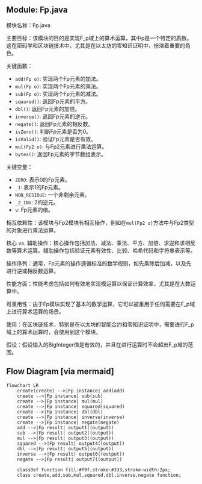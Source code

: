## Module: Fp.java
模块名称：Fp.java

主要目标：该模块的目的是实现F_p域上的算术运算，其中p是一个特定的质数。这在密码学和区块链技术中，尤其是在以太坊的零知识证明中，扮演着重要的角色。

关键函数：
- `add(Fp o)`: 实现两个Fp元素的加法。
- `mul(Fp o)`: 实现两个Fp元素的乘法。
- `sub(Fp o)`: 实现两个Fp元素的减法。
- `squared()`: 返回Fp元素的平方。
- `dbl()`: 返回Fp元素的加倍。
- `inverse()`: 返回Fp元素的逆元。
- `negate()`: 返回Fp元素的相反数。
- `isZero()`: 判断Fp元素是否为0。
- `isValid()`: 验证Fp元素是否有效。
- `mul(Fp2 o)`: 与Fp2元素进行乘法运算。
- `bytes()`: 返回Fp元素的字节数组表示。

关键变量：
- `ZERO`: 表示0的Fp元素。
- `_1`: 表示1的Fp元素。
- `NON_RESIDUE`: 一个非剩余元素。
- `_2_INV`: 2的逆元。
- `v`: Fp元素的值。

相互依赖性：该模块与Fp2模块有相互操作，例如在`mul(Fp2 o)`方法中与Fp2类型的对象进行乘法运算。

核心 vs. 辅助操作：核心操作包括加法、减法、乘法、平方、加倍、求逆和求相反数等算术运算。辅助操作包括验证元素有效性、比较、哈希代码和字符串表示等。

操作序列：通常，Fp元素的操作遵循标准的数学规则，如先乘除后加减，以及先进行逆或相反数运算。

性能方面：性能考虑包括如何有效地实现模运算以保证计算效率，尤其是在大数运算中。

可重用性：由于Fp模块实现了基本的数学运算，它可以被重用于任何需要在F_p域上进行算术运算的场景。

使用：在区块链技术，特别是在以太坊的智能合约和零知识证明中，需要进行F_p域上的算术运算时，会使用到这个模块。

假设：假设输入的BigInteger值是有效的，并且在进行运算时不会超出F_p域的范围。
## Flow Diagram [via mermaid]
```mermaid
flowchart LR
    create(create) -->|Fp instance| add(add)
    create -->|Fp instance| sub(sub)
    create -->|Fp instance| mul(mul)
    create -->|Fp instance| squared(squared)
    create -->|Fp instance| dbl(dbl)
    create -->|Fp instance| inverse(inverse)
    create -->|Fp instance| negate(negate)
    add -->|Fp result| output1((output))
    sub -->|Fp result| output2((output))
    mul -->|Fp result| output3((output))
    squared -->|Fp result| output4((output))
    dbl -->|Fp result| output5((output))
    inverse -->|Fp result| output6((output))
    negate -->|Fp result| output7((output))

    classDef function fill:#f9f,stroke:#333,stroke-width:2px;
    class create,add,sub,mul,squared,dbl,inverse,negate function;
```
